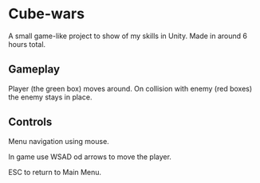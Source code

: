 # Cube-wars

A small game-like project to show of my skills in Unity.
Made in around 6 hours total.

## Gameplay

Player (the green box) moves around. On collision with enemy (red boxes) the enemy stays in place.

## Controls

Menu navigation using mouse.

In game use WSAD od arrows to move the player.

ESC to return to Main Menu.
